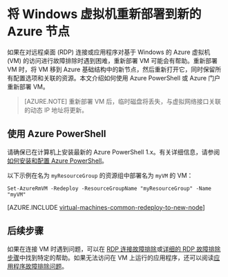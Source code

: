 <properties
    pageTitle="在 Azure 中重新部署 Windows 虚拟机 | Azure"
    description="如何通过在 Azure 中重新部署 Windows 虚拟机来缓解 RDP 连接问题。"
    services="virtual-machines-windows"
    documentationcenter="virtual-machines"
    author="iainfoulds"
    manager="timlt"
    tags="azure-resource-manager,top-support-issue" />
<tags
    ms.assetid="0ee456ee-4595-4a14-8916-72c9110fc8bd"
    ms.service="virtual-machines-windows"
    ms.devlang="na"
    ms.topic="support-article"
    ms.tgt_pltfrm="vm-windows"
    ms.workload="infrastructure"
    ms.date="12/16/2016"
    wacn.date="01/20/2017"
    ms.author="iainfou" />  


# 将 Windows 虚拟机重新部署到新的 Azure 节点
如果在对远程桌面 (RDP) 连接或应用程序对基于 Windows 的 Azure 虚拟机 (VM) 的访问进行故障排除时遇到困难，重新部署 VM 可能会有帮助。重新部署 VM 时，将 VM 移到 Azure 基础结构中的新节点，然后重新打开它，同时保留所有配置选项和关联的资源。本文介绍如何使用 Azure PowerShell 或 Azure 门户重新部署 VM。

> [AZURE.NOTE]
重新部署 VM 后，临时磁盘将丢失，与虚拟网络接口关联的动态 IP 地址将更新。

## 使用 Azure PowerShell
请确保已在计算机上安装最新的 Azure PowerShell 1.x。有关详细信息，请参阅[如何安装和配置 Azure PowerShell](https://docs.microsoft.com/powershell/azureps-cmdlets-docs)。

以下示例在名为 `myResourceGroup` 的资源组中部署名为 `myVM` 的 VM：

    Set-AzureRmVM -Redeploy -ResourceGroupName "myResourceGroup" -Name "myVM"

[AZURE.INCLUDE [virtual-machines-common-redeploy-to-new-node](../../includes/virtual-machines-common-redeploy-to-new-node.md)]

## 后续步骤
如果在连接 VM 时遇到问题，可以在 [RDP 连接故障排除](/documentation/articles/virtual-machines-windows-troubleshoot-rdp-connection/)或[详细的 RDP 故障排除步骤](/documentation/articles/virtual-machines-windows-detailed-troubleshoot-rdp/)中找到特定的帮助。如果无法访问在 VM 上运行的应用程序，还可以阅读[应用程序故障排除问题](/documentation/articles/virtual-machines-windows-troubleshoot-app-connection/)。

<!---HONumber=Mooncake_0116_2017-->
<!--Update_Description: update meta properties & wording update-->